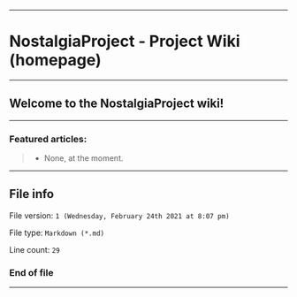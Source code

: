 
***

# NostalgiaProject - Project Wiki (homepage)

***

## Welcome to the NostalgiaProject wiki!

***

### Featured articles:

> * None, at the moment.

***

## File info

File version: `1 (Wednesday, February 24th 2021 at 8:07 pm)`

File type: `Markdown (*.md)`

Line count: `29`

### End of file

***

